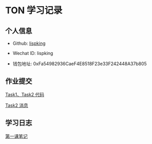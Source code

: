 # TON 学习记录

## 个人信息

* Github: [lispking](https://github.com/lispking)

* Wechat ID: lispking

* 钱包地址: 0xFa54982936CaeF4E8518F23e33F242448A37b805

## 作业提交

[Task1、Task2 代码](https://github.com/lispking/tact-template/blob/main/sources/contract.tact)

[Task2 消息](https://testnet.tonviewer.com/transaction/a9602d14b8746077781e770c70478e6af6dd9791b31fbfca688110e1b71c6f14)

## 学习日志

[第一课笔记](https://github.com/lispking/tact-template/blob/main/note.md)
